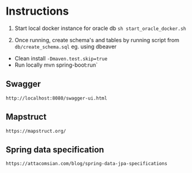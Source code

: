 # Instructions

1. Start local docker instance for oracle db `sh start_oracle_docker.sh`

2. Once running, create schema's and tables by running script from `db/create_schema.sql` eg. using dbeaver

- Clean install `-Dmaven.test.skip=true`
- Run locally mvn spring-boot:run`



## Swagger
`http://localhost:8080/swagger-ui.html`

## Mapstruct
`https://mapstruct.org/`

## Spring data specification
`https://attacomsian.com/blog/spring-data-jpa-specifications`
